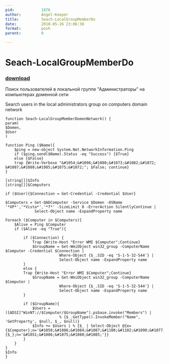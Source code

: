 ```yaml
---
pid:            1876
author:         Angel-Keeper
title:          Seach-LocalGroupMemberDo
date:           2010-05-26 23:06:30
format:         posh
parent:         0

---
```


# Seach-LocalGroupMemberDo

### [download](//scripts/1876.ps1)

&#1055;&#1086;&#1080;&#1089;&#1082; &#1087;&#1086;&#1083;&#1100;&#1079;&#1086;&#1074;&#1072;&#1090;&#1077;&#1083;&#1077;&#1081; &#1074; &#1083;&#1086;&#1082;&#1072;&#1083;&#1100;&#1085;&#1086;&#1081; &#1075;&#1088;&#1091;&#1087;&#1087;&#1077; "&#1040;&#1076;&#1084;&#1080;&#1085;&#1080;&#1089;&#1090;&#1088;&#1072;&#1090;&#1086;&#1088;&#1099;" &#1085;&#1072; &#1082;&#1086;&#1084;&#1087;&#1100;&#1102;&#1090;&#1077;&#1088;&#1072;&#1093; &#1076;&#1086;&#1084;&#1077;&#1085;&#1085;&#1086;&#1081; &#1089;&#1077;&#1090;&#1080;

Search users in the local administrators group on computers domain network 

```posh
function Seach-LocalGroupMemberDomenNetwork() {
param(
$Domen,
$User
)

function Ping ($Name){ 
    $ping = new-object System.Net.NetworkInformation.Ping
    if ($ping.send($Name).Status -eq "Success") {$True}
    else {$False} 
	trap {Write-Verbose "&#1054;&#1096;&#1080;&#1073;&#1082;&#1072; &#1087;&#1080;&#1085;&#1075;&#1072;"; $False; continue}
}

[string[]]$Info
[string[]]$Computers

if ($User){$Connection = Get-Credential -Credential $User}

$Computers = Get-QADComputer -Service $Domen -OSName '*XP*','*Vista*','*7*' -SizeLimit 0 -ErrorAction SilentlyContinue | 
			 Select-Object name -ExpandProperty name

Foreach ($Computer in $Computers){
	$Alive = Ping $Computer
	if ($Alive -eq "True"){
		
		if ($Connection) {
			Trap {Write-Host "Error WMI $Computer";Continue}
			$GroupName = Get-WmiObject win32_group -ComputerName $Computer -Credential $Connection | 
						Where-Object {$_.SID -eq 'S-1-5-32-544'} | 
						Select-Object name -ExpandProperty name
		}
		else {
		Trap {Write-Host "Error WMI $Computer";Continue}
			$GroupName = Get-WmiObject win32_group -ComputerName $Computer | 
						Where-Object {$_.SID -eq 'S-1-5-32-544'} | 
						Select-Object name -ExpandProperty name
		}
		
		if ($GroupName){
			$Users = ([ADSI]"WinNT://$Computer/$GroupName").psbase.invoke("Members") | 
						% {$_.GetType().InvokeMember("Name", 'GetProperty', $null, $_, $null)}
			$Info += $Users | % {$_ | Select-Object @{e={$Computer};n='&#1050;&#1086;&#1084;&#1087;&#1100;&#1102;&#1090;&#1077;&#1088;'},@{e={$_};n='&#1051;&#1086;&#1075;&#1080;&#1085;'}}
		}
	}
}
$Info
}

```
